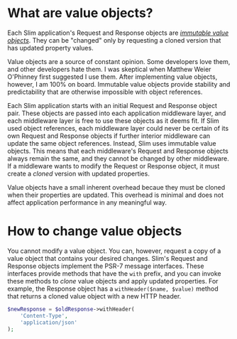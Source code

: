 # What are value objects?

Each Slim application's Request and Response objects are [_immutable value objects_](http://en.wikipedia.org/wiki/Value_object). They can be "changed" only by requesting a cloned version that has updated property values.

Value objects are a source of constant opinion. Some developers love them, and other developers hate them. I was skeptical when Matthew Weier O'Phinney first suggested I use them. After implementing value objects, however, I am 100% on board. Immutable value objects provide stability and predictability that are otherwise impossible with object references.

Each Slim application starts with an initial Request and Response object pair. These objects are passed into each application middleware layer, and each middleware layer is free to use these objects as it deems fit. If Slim used object references, each middleware layer could never be certain of its own Request and Response objects if further interior middleware can update the same object references. Instead, Slim uses immutable value objects. This means that each middleware's Request and Response objects always remain the same, and they cannot be changed by other middleware. If a middleware wants to modify the Request or Response object, it must create a _cloned_ version with updated properties.

Value objects have a small inherent overhead becaue they must be cloned when their properties are updated. This overhead is minimal and does not affect application performance in any meaningful way.

# How to change value objects

You cannot modify a value object. You can, however, request a copy of a value object that contains your desired changes. Slim's Request and Response objects implement the PSR-7 message interfaces. These interfaces provide methods that have the `with` prefix, and you can invoke these methods to _clone_ value objects and apply updated properties. For example, the Response object has a `withHeader($name, $value)` method that returns a cloned value object with a new HTTP header.

```php
$newResponse = $oldResponse->withHeader(
    'Content-Type',
    'application/json'
);
```
